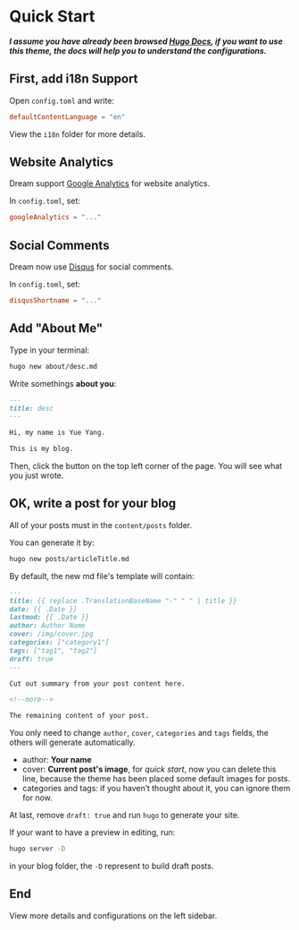 # Quick Start

**_I assume you have already been browsed [Hugo Docs](https://gohugo.io/documentation/), if you want to use this theme, the docs will help you to understand the configurations._**

## First, add i18n Support

Open `config.toml` and write:

```toml
defaultContentLanguage = "en"
```

View the `i18n` folder for more details.

## Website Analytics

Dream support [Google Analytics](https://www.google.com/analytics/) for website analytics.

In `config.toml`, set:

```toml
googleAnalytics = "..."
```

## Social Comments

Dream now use [Disqus](https://disqus.com/) for social comments.

In `config.toml`, set:

```toml
disqusShortname = "..."
```

## Add "About Me"

Type in your terminal:

```sh
hugo new about/desc.md
```

Write somethings **about you**:

```md
---
title: desc
---

Hi, my name is Yue Yang.

This is my blog.
```

Then, click the button on the top left corner of the page. You will see what you just wrote.

## OK, write a post for your blog

All of your posts must in the `content/posts` folder.

You can generate it by:

```sh
hugo new posts/articleTitle.md
```

By default, the new md file's template will contain:

```md
---
title: {{ replace .TranslationBaseName "-" " " | title }}
date: {{ .Date }}
lastmod: {{ .Date }}
author: Author Name
cover: /img/cover.jpg
categories: ["category1"]
tags: ["tag1", "tag2"]
draft: true
---

Cut out summary from your post content here.

<!--more-->

The remaining content of your post.
```

You only need to change `author`, `cover`, `categories` and `tags` fields, the others will generate automatically.

- author: **Your name**
- cover: **Current post's image**, for _quick start_, now you can delete this line, because the theme has been placed some default images for posts.
- categories and tags: if you haven’t thought about it, you can ignore them for now.

At last, remove `draft: true` and run `hugo` to generate your site.

If your want to have a preview in editing, run:

```sh
hugo server -D
```

in your blog folder, the `-D` represent to build draft posts.

## End

View more details and configurations on the left sidebar.
